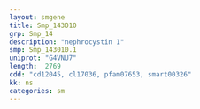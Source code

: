```yaml
---
layout: smgene
title: Smp_143010
grp: Smp_14
description: "nephrocystin 1"
smp: Smp_143010.1
uniprot: "G4VNU7"
length:  2769
cdd: "cd12045, cl17036, pfam07653, smart00326"
kk: ns
categories: sm
---
```

